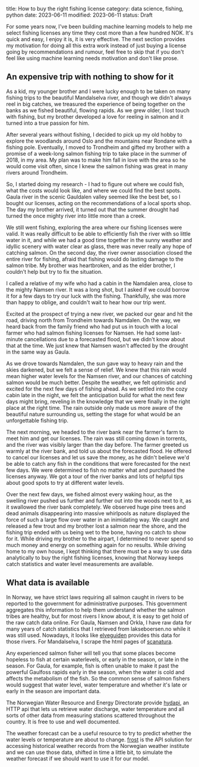 title: How to buy the right fishing license
category: data science, fishing, python
date: 2023-06-11
modified: 2023-06-11
status: Draft

For some years now, I've been building machine learning models to help me
select fishing licenses any time they cost more than a few hundred NOK. It's
quick and easy, I enjoy it is, it is very effective. The next section provides
my motivation for doing all this extra work instead of just buying a license
going by recommendations and rumour, feel free to skip that if you don't feel
like using machine learning needs motivation and don't like prose.

An expensive trip with nothing to show for it
--

As a kid, my younger brother and I were lucky enough to be taken on many fishing
trips to the beautiful Mandalselva river, and though we didn't always reel in big
catches, we treasured the experience of being together on the banks as we fished
beautiful, flowing rapids. As we grew older, I lost touch with fishing, but my
brother developed a love for reeling in salmon and it turned into a true passion
for him.

After several years without fishing, I decided to pick up my old hobby to
explore the woodlands around Oslo and the mountains near Rondane with a fishing
pole. Eventually, I moved to Trondheim and gifted my brother with a promise of a
week-long salmon fishing trip to take place in the summer of 2018, in my area.
My plan was to make him fall in love with the area so he would come visit often,
since I knew the salmon fishing was great in many rivers around Trondheim.

So, I started doing my research - I had to figure out where we could fish, what
the costs would look like, and where we could find the best spots. Gaula river
in the scenic Gauldalen valley seemed like the best bet, so I bought our
licenses, acting on the recommendations of a local sports shop. The day my
brother arrived, it turned out that the summer drought had turned the once
mighty river into little more than a creek.

We still went fishing, exploring the area where our fishing licenses were valid.
It was really difficult to be able to efficiently fish the
river with so little water in it, and while we had a good time together in the
sunny weather and idyllic scenery with water clear as glass, there was never
really any hope of catching salmon. On the second day, the river owner
association closed the entire river for fishing, afraid that fishing
would do lasting damage to the salmon tribe. My brother was heartbroken, and as
the elder brother, I couldn't help but try to fix the situation.

I called a relative of my wife who had a cabin in the Namdalen area, close to the
mighty Namsen river. It was a long shot, but I asked if we could borrow it for
a few days to try our luck with the fishing. Thankfully, she was more than happy
to oblige, and couldn't wait to hear how our trip went.

Excited at the prospect of trying a new river, we packed our gear and hit the
road, driving north from Trondheim towards Namdalen. On the way, we heard back
from the family friend who had put us in touch with a local farmer who had salmon
fishing licenses for Namsen. He had some last-minute cancellations due to a
forecasted flood, but we didn't know about that at the time. We just knew that
Namsen wasn't affected by the drought in the same way as Gaula.

As we drove towards Namdalen, the sun gave way to heavy rain and the skies
darkened, but we felt a sense of relief. We knew that this rain would mean
higher water levels for the Namsen river, and our chances of catching salmon
would be much better. Despite the weather, we felt optimistic and excited for
the next few days of fishing ahead. As we settled into the cozy cabin late
in the night, we felt the anticipation build for what the next few days
might bring, reveling in the knowledge that we were finally in the right place
at the right time. The rain outside only made us more aware of the beautiful
nature surrounding us, setting the stage for what would be an
unforgettable fishing trip.

The next morning, we headed to the river bank near the farmer's farm to meet him
and get our licenses. The rain was still coming down in torrents, and the river
was visibly larger than the day before. The farmer greeted us warmly at the river
bank, and told us about the forecasted flood. He offered to cancel our licenses
and let us save the money, as he didn't believe we'd be able to catch any fish
in the conditions that were forecasted for the next few days. We were determined
to fish no matter what and purchased the licenses anyway. We got a tour of the
river banks and lots of helpful tips about good spots to try at different water
levels.

Over the next few days, we fished almost every waking hour, as the swelling river
pushed us further and further out into the woods next to it, as it swallowed the
river bank completely. We observed huge pine trees and dead animals disappearing
into massive whirlpools as nature displayed the force of such a large flow over
water in an inimidating way. We caught and released a few trout and my brother
lost a salmon near the shore, and the fishing trip ended with us being wet to the
bone, having no catch to show for it. While driving my brother to the airpart, I
determined to never spend so much money and energy on something again for no
results. While driving home to my own house, I kept thinking that there must be
a way to use data analytically to buy the right fishing licenses, knowing that
Norway keeps catch statistics and water level measurements are available.

What data is available
--

In Norway, we have strict laws requiring all salmon caught in rivers to be
reported to the government for administrative purposes. This government
aggregates this information to help them understand whether the salmon tribes
are healthy, but for most rivers I know about, it is easy to get hold of the
raw catch data online. For Gaula, Namsen and Orkla, I have raw data for many
years of catch statistics that I retrieved from lakseboersen.no while it was
still used. Nowadays, it looks like [elveguiden](https://elveguiden.no/no/laksebors)
provides this data for those rivers. For Mandalselva, I scrape the html pages of
[scanatura](https://laksebors.inatur.no/bors/1542).

Any experienced salmon fisher will tell you that some places become hopeless
to fish at certain waterlevels, or early in the season, or late in the season.
For Gaula, for example, fish is often unable to make it past the powerful
Gaulfoss rapids early in the season, when the water is cold and affects the
metabolism of the fish. So the common sense of salmon fishers would suggest
that water level, water temperature and whether it's late or early in the season
are important data.

The Norwegian Water Resource and Energy Directorate provide
[hydapi](https://hydapi.nve.no/UserDocumentation/), an HTTP api that lets us
retrieve water discharge, water temperature and all sorts of other data from
measuring stations scattered throughout the country. It is free to use and
well documented.

The weather forecast can be a useful resource to try to predict whether the
water levels or temperature are about to change.
[frost](https://frost.met.no/index.html) is the API solution for accessing
historical weather records from the Norwegian weather institute and we can
use those data, shifted in time a little bit, to simulate the weather forecast
if we should want to use it for our model.

